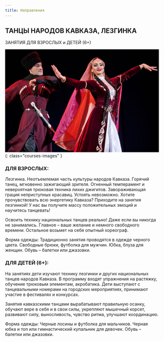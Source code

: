 ```yaml
---
title: Направления
---
```


## ТАНЦЫ НАРОДОВ КАВКАЗА, ЛЕЗГИНКА

ЗАНЯТИЯ ДЛЯ ВЗРОСЛЫХ и ДЕТЕЙ (6+)

![Изображение танцев народов Кавказа](/images/courses/lezginka.jpg){: class="courses-images" }

### ДЛЯ ВЗРОСЛЫХ:

Лезгинка. Неотъемлемая часть культуры народов Кавказа. Горячий танец, мгновенно зажигающий зрителя. Огненный темперамент и невероятная трюковая техника лихих джигитов. Завораживающая грация неприступных красавиц. Устоять невозможно. Хотите прочувствовать всю энергетику Кавказа?  Приходите на занятия лезгинкой! У нас вы получите массу положительных эмоций и научитесь танцевать!

Освоить технику национальных танцев реально! Даже если вы никогда не занимались. Главное – ваше желание и немного свободного времени. Остальное возьмет на себя опытный хореограф.

Форма одежды: Традиционно занятия проводятся в одежде черного цвета. Свободные брюки, футболка для мужчин. Юбка, блуза для женщин. Обувь – балетки или джазовки.

### ДЛЯ ДЕТЕЙ (6+):

На занятиях дети изучают технику лезгинки и других национальных танцев народов Кавказа. В программу входят упражнения на растяжку, обучение трюковым элементам, акробатика. Дети выступают с танцевальными номерами на городских мероприятиях, принимают участие в фестивалях и конкурсах.

Занятия кавказскими танцами вырабатывают правильную осанку, обучают вере в себя и в свои силы, укрепляют мышечный корсет, развивают силу, выносливость, чувство ритма, улучшают координацию.

Форма одежды: Черные лосины и футболка для мальчиков. Черная юбка и топ или гимнастический купальник для девочек. Обувь – балетки или джазовки. 
